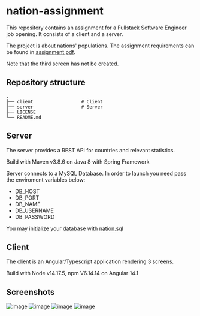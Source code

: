# nation-assignment

This repository contains an assignment for a Fullstack Software Engineer job opening. It consists of a client and a server. 

The project is about nations' populations. The assignment requirements can be found in [assignment.pdf](https://github.com/Elizakats/nation-assignment/blob/main/assignment.pdf).

Note that the third screen has not be created.

## Repository structure
```
.
├── client                  # Client
├── server                  # Server
├── LICENSE
└── README.md
```
## Server
The server provides a REST API for countries and relevant statistics.

Build with Maven v3.8.6 on Java 8 with Spring Framework

Server connects to a MySQL Database. In order to launch you need pass the enviroment variables below:
- DB_HOST
- DB_PORT
- DB_NAME
- DB_USERNAME
- DB_PASSWORD

You may initialize your database with [nation.sql](https://github.com/Elizakats/nation-assignment/blob/main/server/docs/nation.sql)

## Client
The client is an Angular/Typescript application rendering 3 screens. 

Build with Node v14.17.5, npm V6.14.14 on Angular 14.1

## Screenshots
![image](https://user-images.githubusercontent.com/61798933/182027542-f7bf6aa5-238f-4a3f-a134-cc6587272c0c.png)
![image](https://user-images.githubusercontent.com/61798933/182027557-ff87be2d-d4b5-4568-bf0e-e068d0d5d618.png)
![image](https://user-images.githubusercontent.com/61798933/182027561-47254425-9dab-471e-9bef-cbf93423f9a6.png)
![image](https://user-images.githubusercontent.com/61798933/182027577-a93e93d1-f0c5-4dc8-a1c8-7437f3d4409d.png)





